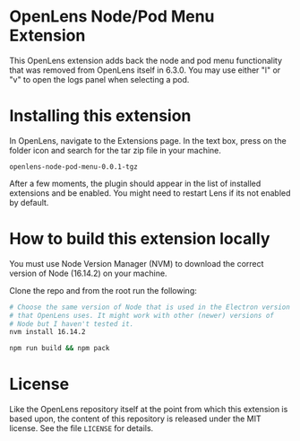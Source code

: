 # OpenLens Node/Pod Menu Extension

This OpenLens extension adds back the node and pod menu functionality that was removed from OpenLens itself in 6.3.0.
You may use either "l" or "v" to open the logs panel when selecting a pod.

# Installing this extension

In OpenLens, navigate to the Extensions page. In the text box, press on the folder icon and search for the tar zip file in your machine.

```
openlens-node-pod-menu-0.0.1-tgz
```

After a few moments, the plugin should appear in the list of installed extensions and be enabled. You might need to restart Lens if its not enabled by default.

# How to build this extension locally

You must use Node Version Manager (NVM) to download the correct version of Node (16.14.2) on your machine.

Clone the repo and from the root run the following:

```sh
# Choose the same version of Node that is used in the Electron version
# that OpenLens uses. It might work with other (newer) versions of
# Node but I haven't tested it.
nvm install 16.14.2

npm run build && npm pack
```

# License

Like the OpenLens repository itself at the point from which this extension is based upon, the content of this repository is released under the MIT license. See the file `LICENSE` for details.
